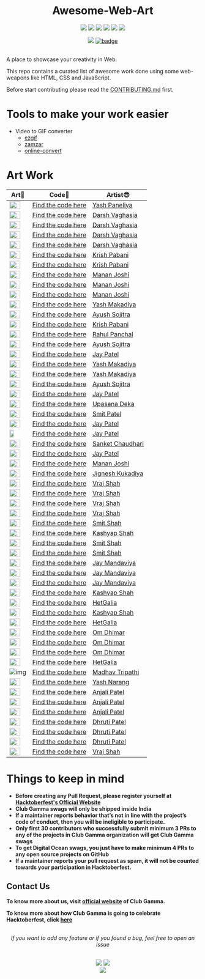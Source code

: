 <h1 align="center">Awesome-Web-Art</h1>
<div align="center">  
<a href="https://github.com/clubgamma/Awesome-Web-Art/stargazers"><img src="https://img.shields.io/github/stars/clubgamma/Awesome-Web-Art?style=flat"/></a>
<a href="https://github.com/clubgamma/Awesome-Web-Art/network/members"><img src="https://img.shields.io/github/forks/clubgamma/Awesome-Web-Art?style=flat"/></a>
<a href="https://github.com/clubgamma/Awesome-Web-Art/pulls"><img src="https://img.shields.io/github/issues-pr/clubgamma/Awesome-Web-Art?style=flat?color=yellow"/></a>
<a href="https://github.com/clubgamma/Awesome-Web-Art/issues"><img src="https://img.shields.io/github/issues/clubgamma/Awesome-Web-Art?style=flat"/></a>
<a href="https://github.com/clubgamma/Awesome-Web-Art/graphs/contributors"><img src="https://img.shields.io/github/contributors/clubgamma/Awesome-Web-Art?color=orange"/></a>
<a href="https://github.com/clubgamma/Awesome-Flutter-Art/blob/master/LICENSE"><img src="https://img.shields.io/github/license/clubgamma/Awesome-Web-Art?color=1abc9c"/></a>
<br>
  
[![](https://img.shields.io/badge/Club_Gamma-Code_of_conduct-%23FF0000.svg?&style=flat&logoColor=white&color=red)](https://clubgamma.github.io/code-of-conduct/)
[![badge](https://img.shields.io/endpoint?url=https://gist.githubusercontent.com/rudrabarad/5f367b75ae6ff53bb868f3d56567b1df/raw/discord.json)](https://discord.gg/kjnp6wU)
<br><br>
</div>

A place to showcase your creativity in Web.

This repo contains a curated list of awesome work done using some web-weapons like HTML, CSS and JavaScript.

Before start contributing please read the [CONTRIBUTING.md](https://github.com/clubgamma/Awesome-Web-Art/blob/master/CONTRIBUTING.md) first.

# Tools to make your work easier

- Video to GIF converter
  - [ezgif](https://ezgif.com/video-to-gif)
  - [zamzar](https://www.zamzar.com/convert/mp4-to-gif/)
  - [online-convert](https://image.online-convert.com/convert/mp4-to-gif)

# Art Work

| Art💖 | Code📃 | Artist😎 |
|---|---|---|
| <img src="https://github.com/clubgamma/Awesome-Web-Art/blob/master/yashpaneliya/developer.gif" width=80% height=70%> | [Find the code here](https://github.com/clubgamma/Awesome-Web-Art/tree/master/yashpaneliya) | [Yash Paneliya](https://github.com/yashpaneliya) |
| <img src="https://user-images.githubusercontent.com/61018483/94776026-90afde80-03de-11eb-99f2-03158475dc0f.gif" width=80% height=70%> | [Find the code here](https://github.com/darshvaghasia12/Awesome-Web-Art/blob/master/darshvaghasia12/FrameAnimation.html) | [Darsh Vaghasia](https://github.com/darshvaghasia12) |
| <img src="https://user-images.githubusercontent.com/61018483/94801073-23627480-0403-11eb-9b13-55dfe96ecae7.gif" width=80% height=70%> | [Find the code here](https://github.com/darshvaghasia12/Awesome-Web-Art/blob/master/darshvaghasia12/Cascading%20Solar%20System%20Animation.html) | [Darsh Vaghasia](https://github.com/darshvaghasia12) |
| <img src="https://user-images.githubusercontent.com/61018483/94798493-4a1eac00-03ff-11eb-8ba9-2bda80f58ffd.gif" width=80% height=70%> | [Find the code here](https://github.com/darshvaghasia12/Awesome-Web-Art/blob/master/darshvaghasia12/Dragon-Loading-Animation) | [Darsh Vaghasia](https://github.com/darshvaghasia12) |
| <img src="https://user-images.githubusercontent.com/61018483/94797409-af719d80-03fd-11eb-9628-9279d33d86dc.gif" width=80% height=70%> | [Find the code here](https://github.com/darshvaghasia12/Awesome-Web-Art/blob/master/darshvaghasia12/index2.html) | [Darsh Vaghasia](https://github.com/darshvaghasia12) |
| <img src="https://user-images.githubusercontent.com/58872848/94771184-475a9180-03d4-11eb-8aa8-6b0c167fc4c9.jpg" width=80% height=70%> | [Find the code here](https://github.com/krish-pabani/Awesome-Web-Art/blob/master/krish-pabani/animation4.html) | [Krish Pabani](https://github.com/krish-pabani) |
| <img src="https://user-images.githubusercontent.com/58872848/94772145-9dc8cf80-03d6-11eb-90fc-8c3507ce5d42.gif" width=80% height=70%> | [Find the code here](https://github.com/krish-pabani/Awesome-Web-Art/blob/master/krish-pabani/animation1.html) | [Krish Pabani](https://github.com/krish-pabani) |
| <img src="https://user-images.githubusercontent.com/53337926/94776372-41b67900-03df-11eb-8f26-41ae66edddab.gif" width=80% height=70%> | [Find the code here](https://github.com/MananJoshimj/Awesome-Web-Art/blob/MananJoshimj-3D-Animation-1/MananJoshimj/3D%20Animation.html) | [Manan Joshi](https://github.com/MananJoshimj) |
| <img src="https://user-images.githubusercontent.com/53337926/94844869-7efd2400-043c-11eb-8616-e25e217793f1.gif" width=80% height=70%> | [Find the code here](https://github.com/MananJoshimj/Awesome-Web-Art/blob/MananJoshimj-3D-Animation-1/MananJoshimj/Animation3) | [Manan Joshi](https://github.com/MananJoshimj) |
| <img src="https://user-images.githubusercontent.com/53337926/94843773-cc789180-043a-11eb-866d-288fda228a2e.gif" width=80% height=70%> | [Find the code here](https://github.com/MananJoshimj/Awesome-Web-Art/blob/MananJoshimj-3D-Animation-1/MananJoshimj/Animation2.html) | [Manan Joshi](https://github.com/MananJoshimj) |
| <img src="https://user-images.githubusercontent.com/42127477/94778156-4df00580-03e2-11eb-8885-781e413a9213.gif" width=80% height=70%> | [Find the code here](https://github.com/YashMakadiya123/Awesome-Web-Art/blob/YashMakadiya123-3D_Animation_revolve/YashMakadiya123/3D-Animation_revolve.html) | [Yash Makadiya](https://github.com/YashMakadiya123) |
| <img src="https://user-images.githubusercontent.com/63587007/94774663-fe0e4000-03db-11eb-87bc-c1c10b0c593d.gif" width=80% height=70%> | [Find the code here](https://github.com/AyushSojitra/Awesome-Web-Art/blob/master/AyushSojitra/Share_button.html) | [Ayush Sojitra](https://github.com/AyushSojitra) |
| <img src="https://user-images.githubusercontent.com/58872848/94772665-c0a7b380-03d7-11eb-8700-661504d62ef6.gif" width=80% height=70%> | [Find the code here](https://github.com/krish-pabani/Awesome-Web-Art/blob/master/krish-pabani/animation2.html) | [Krish Pabani](https://github.com/krish-pabani) |
| <img src="iamrahulpanchal/resources/images/screencapture.png" width=80% height=auto> | [Find the code here](https://github.com/iamrahulpanchal/tech-summit-conference-demo-website) | [Rahul Panchal](https://github.com/iamrahulpanchal) |
| <img src="https://user-images.githubusercontent.com/63587007/94777672-788d8e80-03e1-11eb-9ce7-a16cc6563d00.gif" width=80% height=70%> | [Find the code here](https://github.com/AyushSojitra/Awesome-Web-Art/blob/master/AyushSojitra/second_animation) | [Ayush Sojitra](https://github.com/AyushSojitra) |
| <img src="https://github.com/imjp19/Awesome-Web-Art/blob/master/imjp19/ezgif.com-gif-maker%20(1).gif" width=80% height=70%> | [Find the code here](https://github.com/imjp19/Awesome-Web-Art/blob/master/imjp19/index.html) | [Jay Patel](https://github.com/imjp19) |
| <img src="https://user-images.githubusercontent.com/42127477/94799447-bfd74780-0400-11eb-9284-2cbbd22d23be.gif" width=80% height=70%> | [Find the code here](https://github.com/YashMakadiya123/Awesome-Web-Art/blob/YashMakadiya123-3D_Animation_cube/YashMakadiya123/3D-Animation_cube.html) | [Yash Makadiya](https://github.com/YashMakadiya123) |
| <img src="https://user-images.githubusercontent.com/42127477/94800086-bc908b80-0401-11eb-9726-4f3c361a7364.gif" width=80% height=70%> | [Find the code here](https://github.com/YashMakadiya123/Awesome-Web-Art/blob/YashMakadiya123-3D-Animation_cubeslider/YashMakadiya123/3D-Animation_cubeslider.html) | [Yash Makadiya](https://github.com/YashMakadiya123) |
| <img src="https://user-images.githubusercontent.com/63587007/94796454-72f17200-03fc-11eb-9002-bd70b82242f5.gif" width=80% height=70%> | [Find the code here](https://github.com/AyushSojitra/Awesome-Web-Art/blob/master/AyushSojitra/search_button_animated.html) | [Ayush Sojitra](https://github.com/AyushSojitra) |
| <img src="https://github.com/imjp19/Awesome-Web-Art/blob/master/imjp19/ezgif.com-gif-maker.gif" width=80% height=70%> | [Find the code here](https://github.com/imjp19/Awesome-Web-Art/blob/master/imjp19/login-signup-animation.html) | [Jay Patel](https://github.com/imjp19) |
| <img src="https://github.com/upasanadeka/Awesome-Web-Art/blob/master/upasanadeka/Hnet.com-image.gif" width=80% height=70%> | [Find the code here](https://github.com/upasanadeka/Awesome-Web-Art/blob/master/upasanadeka/index.html) | [Upasana Deka](https://github.com/upasanadeka) |
| <img src="https://github.com/smit4297/Awesome-Web-Art/blob/master/smit4297/smit4297.gif" width=80% height=70%> | [Find the code here](https://github.com/smit4297/Awesome-Web-Art/blob/master/smit4297/index.html) | [Smit Patel](https://github.com/smit4297) |
| <img src="https://github.com/imjp19/Awesome-Web-Art/blob/master/imjp19/HOVER.gif" width=80% height=70%> | [Find the code here](https://github.com/imjp19/Awesome-Web-Art/blob/master/imjp19/button-hover.html) | [Jay Patel](https://github.com/imjp19) |
| <img src="https://github.com/imjp19/Awesome-Web-Art/blob/master/imjp19/change-color-clock.gif" width=50% height=70%> | [Find the code here](https://github.com/imjp19/Awesome-Web-Art/blob/master/imjp19/color-change-clock.html) | [Jay Patel](https://github.com/imjp19) |
| <img src="https://github.com/sanketchaudhari10/Awesome-Web-Art/blob/master/sanketchaudhari10/animationpagegif.gif" width=80% height=70%> | [Find the code here](https://github.com/sanketchaudhari10/Awesome-Web-Art/blob/master/sanketchaudhari10/animationpage.html) | [Sanket Chaudhari](https://github.com/sanketchaudhari10) |
| <img src="https://github.com/imjp19/Awesome-Web-Art/blob/master/imjp19/ezgif.com-gif-maker%20(2).gif" width=80% height=70%> | [Find the code here](https://github.com/imjp19/Awesome-Web-Art/blob/master/imjp19/button-hover.html.html) | [Jay Patel](https://github.com/imjp19) |
| <img src="https://user-images.githubusercontent.com/53337926/94891669-5c045b80-04a0-11eb-84f4-01e971863165.gif" width=80% height=70%> | [Find the code here](https://github.com/MananJoshimj/Awesome-Web-Art/blob/master/MananJoshimj/Animation3.html) | [Manan Joshi](https://github.com/MananJoshimj) |
| <img src="https://github.com/jerry2501/Awesome-Web-Art/blob/master/jerry2501/jerry2501.gif" width=80% height=70%> | [Find the code here](https://github.com/jerry2501/Awesome-Web-Art/blob/master/jerry2501/index.html) | [Jignesh Kukadiya](https://github.com/jerry2501) |
| <img src="https://github.com/thevrajshah/Awesome-Web-Art/blob/master/thevrajshah/Accordian.gif" width=80% height=70%>                 | [Find the code here](https://github.com/thevrajshah/Awesome-Web-Art/blob/master/thevrajshah/Accordian.html)                                                        | [Vraj Shah](https://github.com/thevrajshah)          |
| <img src="https://github.com/thevrajshah/Awesome-Web-Art/blob/master/thevrajshah/Glitch.gif" width=80% height=70%>                 | [Find the code here](https://github.com/thevrajshah/Awesome-Web-Art/blob/master/thevrajshah/Glitch.html)                                                        | [Vraj Shah](https://github.com/thevrajshah)          |
| <img src="https://github.com/thevrajshah/Awesome-Web-Art/blob/master/thevrajshah/Name.gif" width=80% height=70%>                 | [Find the code here](https://github.com/thevrajshah/Awesome-Web-Art/blob/master/thevrajshah/Name.html)                                                        | [Vraj Shah](https://github.com/thevrajshah)          |
| <img src="https://github.com/thevrajshah/Awesome-Web-Art/blob/master/thevrajshah/Mustache.gif" width=80% height=70%>                 | [Find the code here](https://github.com/thevrajshah/Awesome-Web-Art/blob/master/thevrajshah/Mustache.html)                                                        | [Vraj Shah](https://github.com/thevrajshah)          |
| <img src="https://user-images.githubusercontent.com/59108190/94911376-aba84e80-04c3-11eb-9695-a1f9fac8a9d6.gif" width=80% height=70%> | [Find the code here](https://github.com/SmitShah090/Awesome-Web-Art/tree/master/SmitShah090/Music%20Player) | [Smit Shah](https://github.com/SmitShah090) |
| <img src="https://github.com/kashyap-shah/Awesome-Web-Art/blob/master/kashyap-shah/loading-animation/Loading_Animation.gif" width=80% height=70%> | [Find the code here](https://github.com/kashyap-shah/Awesome-Web-Art/blob/master/kashyap-shah/loading-animation/animation.html) | [Kashyap Shah](https://github.com/kashyap-shah) |
| <img src="https://user-images.githubusercontent.com/59108190/94916007-7acc1780-04cb-11eb-94ae-027dd8f3c309.gif" width=80% height=70%> | [Find the code here](https://github.com/SmitShah090/Awesome-Web-Art/blob/master/SmitShah090/Music%20Player/Edu_Hub) | [Smit Shah](https://github.com/SmitShah090) |
| <img src="https://user-images.githubusercontent.com/59108190/94919155-a225e300-04d1-11eb-9ee2-046e205bd212.gif" width=80% height=70%> | [Find the code here](https://github.com/SmitShah090/Awesome-Web-Art/blob/master/SmitShah090/Music%20Player/Foodista) | [Smit Shah](https://github.com/SmitShah090) |
| <img src="https://user-images.githubusercontent.com/61206322/94914206-35f2b180-04c8-11eb-8b39-d8a63f79358a.gif" width=80% height=70%> | [Find the code here](https://github.com/JayMandaviya/Awesome-Web-Art/blob/master/JayMandaviya/button.html) | [Jay Mandaviya](https://github.com/JayMandaviya) |
| <img src="https://user-images.githubusercontent.com/61206322/94916259-ffb73100-04cb-11eb-92ac-56f9c7bd838c.gif" width=80% height=70%> | [Find the code here](https://github.com/JayMandaviya/Awesome-Web-Art/blob/master/JayMandaviya/cloth.html) | [Jay Mandaviya](https://github.com/JayMandaviya) |
| <img src="https://user-images.githubusercontent.com/61206322/94917413-1b233b80-04ce-11eb-89fa-64b5ec716555.gif" width=80% height=70%> | [Find the code here](https://github.com/JayMandaviya/Awesome-Web-Art/blob/master/JayMandaviya/Name.html) | [Jay Mandaviya](https://github.com/JayMandaviya) |
| <img src="https://github.com/kashyap-shah/Awesome-Web-Art/blob/master/kashyap-shah/Snake_Game.gif" width=80% height=70%> | [Find the code here](https://github.com/kashyap-shah/Awesome-Web-Art/tree/master/kashyap-shah/Snake%20Game%20-%20JavaScript) | [Kashyap Shah](https://github.com/kashyap-shah) |
| <img src="https://github.com/HetGalia/Awesome-Web-Art/blob/master/HetGalia/Pendulum/Pendulum.gif" width=80% height=70%> | [Find the code here](https://github.com/HetGalia/Awesome-Web-Art/tree/master/HetGalia/Pendulum) | [HetGalia](https://github.com/HetGalia) |
| <img src="https://github.com/kashyap-shah/Awesome-Web-Art/blob/master/kashyap-shah/Weather_App.gif" width=80% height=70%> | [Find the code here](https://github.com/kashyap-shah/Awesome-Web-Art/tree/master/kashyap-shah/Weather%20App%20-%20Javascript%20%26%20API) | [Kashyap Shah](https://github.com/kashyap-shah) |
| <img src="https://github.com/HetGalia/Awesome-Web-Art/blob/master/HetGalia/tic-tac-toe/Tic%20Tac%20Toe.gif" width=80% height=70%> | [Find the code here](https://github.com/HetGalia/Awesome-Web-Art/tree/master/HetGalia/tic-tac-toe) | [HetGalia](https://github.com/HetGalia) |
| <img src="https://user-images.githubusercontent.com/71244798/94947480-5ab44c80-04fb-11eb-9eea-9689703fc136.gif" width=80% height=70%> | [Find the code here](https://github.com/omdhimar28/Awesome-Web-Art/blob/master/omdhimar28/Block.html) | [Om Dhimar](https://github.com/omdhimar28) |
| <img src="https://user-images.githubusercontent.com/71244798/94949902-59851e80-04ff-11eb-8226-f8ee009e0e73.gif" width=80% height=70%> | [Find the code here](https://github.com/omdhimar28/Awesome-Web-Art/blob/master/omdhimar28/Box.html) | [Om Dhimar](https://github.com/omdhimar28) |
| <img src="https://user-images.githubusercontent.com/71244798/94952463-ab2fa800-0503-11eb-921c-846a3d675986.gif" width=80% height=70%> | [Find the code here](https://github.com/omdhimar28/Awesome-Web-Art/blob/master/omdhimar28/Ladder.html) | [Om Dhimar](https://github.com/omdhimar28) |
| <img src="https://github.com/HetGalia/Awesome-Web-Art/blob/master/HetGalia/Trail/Trail.gif" width=80% height=70%> | [Find the code here](https://github.com/HetGalia/Awesome-Web-Art/tree/master/HetGalia/Trail) | [HetGalia](https://github.com/HetGalia) |
| ![img](madhavtripathi05/todos.gif) | [Find the code here](madhavtripathi05/todo-mt) | [Madhav Tripathi](https://github.com/madhavtripathi)     |
| <img src="https://github.com/YASH4801/Awesome-Web-Art/blob/master/YASH4801/day-night.gif" width=80% height=90%> | [Find the code here](https://github.com/YASH4801/Awesome-Web-Art/blob/master/YASH4801/animo.html) | [Yash Narang](https://github.com/YASH4801) |
| <img src="https://user-images.githubusercontent.com/50026172/94992249-4aa57700-05a6-11eb-8af6-e1f8c65e23a2.gif" width=80% height=90%> | [Find the code here](https://github.com/anjali-patel21/Awesome-Web-Art/blob/master/anjali-patel21/glowing.html) | [Anjali Patel](https://github.com/anjali-patel21) |
| <img src="https://user-images.githubusercontent.com/50026172/94992534-36fb1000-05a8-11eb-8c48-9c2be14ccde2.gif" width=80% height=90%> | [Find the code here](https://github.com/anjali-patel21/Awesome-Web-Art/blob/master/anjali-patel21/Hello_animation.html) | [Anjali Patel](https://github.com/anjali-patel21) |
| <img src="https://user-images.githubusercontent.com/50026172/94993018-a1fa1600-05ab-11eb-81a8-d844ff644f2f.gif" width=80% height=90%> | [Find the code here](https://github.com/anjali-patel21/Awesome-Web-Art/blob/master/anjali-patel21/loading_animation.html) | [Anjali Patel](https://github.com/anjali-patel21) |
| <img src="https://user-images.githubusercontent.com/58872872/94993466-d8856000-05ae-11eb-82dc-d9d040ec72f6.gif" width=80% height=90%> | [Find the code here](https://github.com/iamdhrutipatel/Awesome-Web-Art/blob/master/iamdhrutipatel/animation_1.html) | [Dhruti Patel](https://github.com/iamdhrutipatel) |
| <img src="https://user-images.githubusercontent.com/58872872/94995669-6b2cfb80-05bd-11eb-9201-dd0c243cd513.gif" width=80% height=90%> | [Find the code here](https://github.com/iamdhrutipatel/Awesome-Web-Art/blob/master/iamdhrutipatel/animation_2.html) | [Dhruti Patel](https://github.com/iamdhrutipatel) |
| <img src="https://user-images.githubusercontent.com/58872872/94996031-c364fd00-05bf-11eb-8fe1-1814909db5e2.gif" width=80% height=90%> | [Find the code here](https://github.com/iamdhrutipatel/Awesome-Web-Art/blob/master/iamdhrutipatel/animation_3.html) | [Dhruti Patel](https://github.com/iamdhrutipatel) |
| <img src="https://github.com/thevrajshah/Awesome-Web-Art/blob/master/thevrajshah/VeggieBurger.gif" width=80% height=70%>                 | [Find the code here](https://github.com/thevrajshah/Awesome-Web-Art/blob/master/thevrajshah/VeggieBurger.html)                                                        | [Vraj Shah](https://github.com/thevrajshah)          |

# Things to keep in mind

- **Before creating any Pull Request, please register yourself at [Hacktoberfest's Official Website](https://hacktoberfest.digitalocean.com/)**
- **Club Gamma swags will only be shipped inside India**
- **If a maintainer reports behavior that’s not in line with the project’s code of conduct, then you will be ineligible to participate.**
- **Only first 30 contributors who successfully submit minimum 3 PRs to any of the projects in Club Gamma organization will get Club Gamma swags**
- **To get Digital Ocean swags, you just have to make minimum 4 PRs to any open source projects on GitHub**
- **If a maintainer reports your pull request as spam, it will not be counted towards your participation in Hacktoberfest.**

## Contact Us

**To know more about us, visit [official website](https://clubgamma.github.io/) of Club Gamma.**

**To know more about how Club Gamma is going to celebrate Hacktoberfest, click [here](https://clubgamma.github.io/hacktoberfest/)**

<br>
<div align="center">  
<i>If you want to add any feature or if you found a bug, feel free to open an issue</i><br><br>

![](https://img.shields.io/badge/Star-If_Liked-%23FF0000.svg?&style=flat&logoColor=white&color=white)
![](https://img.shields.io/badge/Fork-If_you_found_interesting-%23FF0000.svg?&style=flat&logoColor=white&color=white)<br>
<a href="https://github.com/clubgamma/Awesome-Web-Art/issues/new"><img src="https://img.shields.io/badge/Query-Ask_Us_Anything-blue"/></a><br>
<br>

</div>

